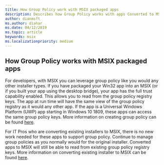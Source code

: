 ```yaml
---
title: How Group Policy work with MSIX packaged apps
description: Describes how Group Policy works with apps Converted to MSIX
author: dianmsft
ms.author: diahar
ms.date: 04/12/2019
ms.topic: article
keywords: msix
ms.localizationpriority: medium
---
```

## How Group Policy works with MSIX packaged apps
For developers, with MSIX you can leverage group policy like you would any other installer types. If you have packaged your Win32 app into an MSIX (or if you built your app using the desktop bridge), your app has the full trust capability enabled. This allows you to read from the group policy registry keys. The app at run time will have the same view of the group policy registry as it would any other app. If the app is a Universal Windows Platform (UWP) app starting in Windows 10 1809, these apps can access the same group policy keys. 
More information on creating group policy can be found [here]( https://docs.microsoft.com/en-us/openspecs/windows_protocols/ms-gpreg/834da877-264f-4589-9b80-b6b012c8edc3).

For IT Pros who are converting existing installers to MSIX, there is no new work needed for these apps to support group policy. Continue to manage group policies as you normally would for the original installer. Converted apps to MSIX will still be able to read from existing group policy registry keys. 
More information on converting existing installer to MSIX can be found [here]( https://docs.microsoft.com/en-us/windows/msix/mpt-overview).
